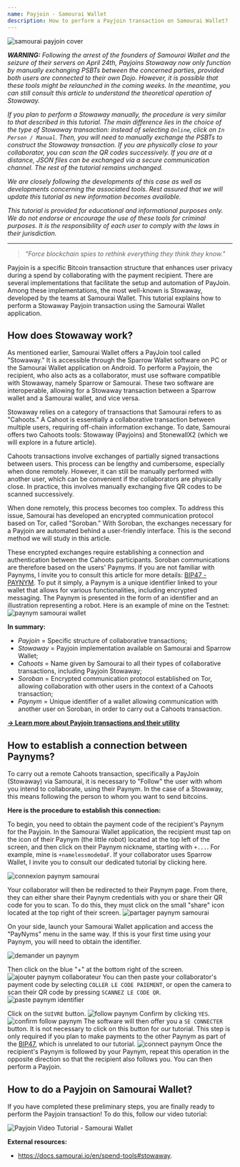 ```yaml
---
name: Payjoin - Samourai Wallet
description: How to perform a Payjoin transaction on Samourai Wallet?
---
```

![samourai payjoin cover](assets/cover.webp)

***WARNING:** Following the arrest of the founders of Samourai Wallet and the seizure of their servers on April 24th, Payjoins Stowaway now only function by manually exchanging PSBTs between the concerned parties, provided both users are connected to their own Dojo. However, it is possible that these tools might be relaunched in the coming weeks. In the meantime, you can still consult this article to understand the theoretical operation of Stowaway.*

_If you plan to perform a Stowaway manually, the procedure is very similar to that described in this tutorial. The main difference lies in the choice of the type of Stowaway transaction: instead of selecting `Online`, click on `In Person / Manual`. Then, you will need to manually exchange the PSBTs to construct the Stowaway transaction. If you are physically close to your collaborator, you can scan the QR codes successively. If you are at a distance, JSON files can be exchanged via a secure communication channel. The rest of the tutorial remains unchanged._

_We are closely following the developments of this case as well as developments concerning the associated tools. Rest assured that we will update this tutorial as new information becomes available._

_This tutorial is provided for educational and informational purposes only. We do not endorse or encourage the use of these tools for criminal purposes. It is the responsibility of each user to comply with the laws in their jurisdiction._

---

> *"Force blockchain spies to rethink everything they think they know."*

Payjoin is a specific Bitcoin transaction structure that enhances user privacy during a spend by collaborating with the payment recipient. There are several implementations that facilitate the setup and automation of PayJoin. Among these implementations, the most well-known is Stowaway, developed by the teams at Samourai Wallet. This tutorial explains how to perform a Stowaway Payjoin transaction using the Samourai Wallet application.

## How does Stowaway work?

As mentioned earlier, Samourai Wallet offers a PayJoin tool called "Stowaway." It is accessible through the Sparrow Wallet software on PC or the Samourai Wallet application on Android. To perform a Payjoin, the recipient, who also acts as a collaborator, must use software compatible with Stowaway, namely Sparrow or Samourai. These two software are interoperable, allowing for a Stowaway transaction between a Sparrow wallet and a Samourai wallet, and vice versa.

Stowaway relies on a category of transactions that Samourai refers to as "Cahoots." A Cahoot is essentially a collaborative transaction between multiple users, requiring off-chain information exchange. To date, Samourai offers two Cahoots tools: Stowaway (Payjoins) and StonewallX2 (which we will explore in a future article).

Cahoots transactions involve exchanges of partially signed transactions between users. This process can be lengthy and cumbersome, especially when done remotely. However, it can still be manually performed with another user, which can be convenient if the collaborators are physically close. In practice, this involves manually exchanging five QR codes to be scanned successively.

When done remotely, this process becomes too complex. To address this issue, Samourai has developed an encrypted communication protocol based on Tor, called "Soroban." With Soroban, the exchanges necessary for a Payjoin are automated behind a user-friendly interface. This is the second method we will study in this article.

These encrypted exchanges require establishing a connection and authentication between the Cahoots participants. Soroban communications are therefore based on the users' Paynyms. If you are not familiar with Paynyms, I invite you to consult this article for more details: [BIP47 - PAYNYM](https://planb.network/tutorials/privacy/paynym-bip47).
To put it simply, a Paynym is a unique identifier linked to your wallet that allows for various functionalities, including encrypted messaging. The Paynym is presented in the form of an identifier and an illustration representing a robot. Here is an example of mine on the Testnet: ![paynym samourai wallet](assets/en/1.webp)

**In summary:**
- _Payjoin_ = Specific structure of collaborative transactions;
- _Stowaway_ = Payjoin implementation available on Samourai and Sparrow Wallet;
- _Cahoots_ = Name given by Samourai to all their types of collaborative transactions, including Payjoin Stowaway;
- _Soroban_ = Encrypted communication protocol established on Tor, allowing collaboration with other users in the context of a Cahoots transaction;
- _Paynym_ = Unique identifier of a wallet allowing communication with another user on Soroban, in order to carry out a Cahoots transaction.

[**-> Learn more about Payjoin transactions and their utility**](https://planb.network/tutorials/privacy/payjoin)

## How to establish a connection between Paynyms?

To carry out a remote Cahoots transaction, specifically a PayJoin (Stowaway) via Samourai, it is necessary to "Follow" the user with whom you intend to collaborate, using their Paynym. In the case of a Stowaway, this means following the person to whom you want to send bitcoins.

**Here is the procedure to establish this connection:**

To begin, you need to obtain the payment code of the recipient's Paynym for the Payjoin. In the Samourai Wallet application, the recipient must tap on the icon of their Paynym (the little robot) located at the top left of the screen, and then click on their Paynym nickname, starting with `+...`. For example, mine is `+namelessmode0aF`. If your collaborator uses Sparrow Wallet, I invite you to consult our dedicated tutorial by clicking here.

![connexion paynym samourai](assets/en/2.webp)

Your collaborator will then be redirected to their Paynym page. From there, they can either share their Paynym credentials with you or share their QR code for you to scan. To do this, they must click on the small "share" icon located at the top right of their screen.
![partager paynym samourai](assets/en/1.webp)

On your side, launch your Samourai Wallet application and access the "PayNyms" menu in the same way. If this is your first time using your Paynym, you will need to obtain the identifier.

![demander un paynym](assets/en/3.webp)

Then click on the blue "+" at the bottom right of the screen.
![ajouter paynym collaborateur](assets/en/4.webp)
You can then paste your collaborator's payment code by selecting `COLLER LE CODE PAIEMENT`, or open the camera to scan their QR code by pressing `SCANNEZ LE CODE QR`.![paste paynym identifier](assets/en/5.webp)

Click on the `SUIVRE` button.
![follow paynym](assets/en/6.webp)
Confirm by clicking `YES`.
![confirm follow paynym](assets/en/7.webp)
The software will then offer you a `SE CONNECTER` button. It is not necessary to click on this button for our tutorial. This step is only required if you plan to make payments to the other Paynym as part of the [BIP47](https://planb.network/tutorials/privacy/paynym-bip47), which is unrelated to our tutorial.
![connect paynym](assets/en/8.webp)
Once the recipient's Paynym is followed by your Paynym, repeat this operation in the opposite direction so that the recipient also follows you. You can then perform a Payjoin.

## How to do a Payjoin on Samourai Wallet?

If you have completed these preliminary steps, you are finally ready to perform the Payjoin transaction! To do this, follow our video tutorial:

![Payjoin Video Tutorial - Samourai Wallet](https://youtu.be/FXW6XZim0ww?si=EXalYwK1t9DT48aE)

**External resources:**
- https://docs.samourai.io/en/spend-tools#stowaway.
